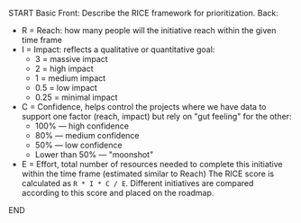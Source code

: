 START
Basic
Front: 
Describe the RICE framework for prioritization.
Back: 
- R = Reach: how many people will the initiative reach within the given time frame
- I = Impact: reflects a qualitative or quantitative goal:
	- 3 = massive impact
	- 2 = high impact
	- 1 = medium impact
	- 0.5 = low impact
	- 0.25 = minimal impact
- C = Confidence, helps control the projects where we have data to support one factor (reach, impact) but rely on "gut feeling" for the other:
	- 100% — high confidence
	- 80% — medium confidence
	- 50% — low confidence
	- Lower than 50% — "moonshot"
- E = Effort, total number of resources needed to complete this initiative within the time frame (estimated similar to Reach)
The RICE score is calculated as `R * I * C / E`. Different initiatives are compared according to this score and placed on the roadmap.
<!--ID: 1718703183047-->
END
